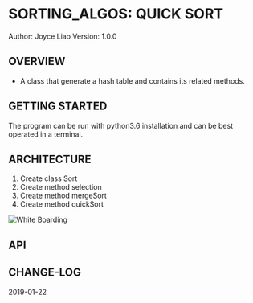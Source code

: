 # SORTING_ALGOS: QUICK SORT


Author: Joyce Liao
Version: 1.0.0



## OVERVIEW
- A class that generate a hash table and contains its related methods.


## GETTING STARTED
The program can be run with python3.6 installation and can be best operated in a terminal.


## ARCHITECTURE
1. Create class Sort
2. Create method selection
3. Create method mergeSort
4. Create method quickSort



![White Boarding]()

## API



## CHANGE-LOG



2019-01-22

